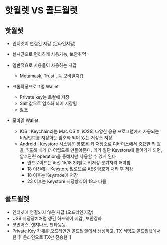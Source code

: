 # 핫월렛 VS 콜드월렛

## 핫월렛
- 인터넷이 연결된 지갑 (온라인지갑)
- 실시간으로 편리하게 사용가능, 보안취약
- 일반적으로 사용들이 사용하는 지갑
    - Metamask, Trust , 등 모바일지갑 

- 크롬확장프로그램 Wallet
   - Private key는 로컬에 저장
   - Salt 값으로 암호화 되어 저장됨
   - [참조](https://metamask.zendesk.com/hc/en-us/articles/360018766351-How-to-use-the-Vault-Decryptor-with-the-MetaMask-Vault-Data
)

- 모바일 Wallet
    - IOS : Keychain라는 Mac OS X, iOS의 다양한 응용 프로그램에서 사용되는 비밀번호를 저장하는 암호화 되어 있는 저장소 저장
    - Android : Keystore 시스템은 암호용 키 저장소로 디바이스에서 중요한 키 값을 추출해 내기 더 어렵도록 만들어준다.
                키가 일단 Keystore에 들어가게 되면, 암호관련 operation을 통해서만 사용할 수 있게 된다
      - 안드로이드는 버전 15,18,23별로 키저장 분기처리 해야함
      - 18 이전에는 Keystore 없으므로 AES 암호화 처리 후 저장
      - 18 이후는 Keystroe에 저장
      - 23 이후는 Keystore 저장방식이 18과 다름
      
      
      
## 콜드월렛
- 인터넷에 연결되지 않은 지갑 (오프라인지갑)
- USB 저장장치처럼 생긴 하드웨어 지갑, 보안강화
- 코인어스, 렛져나노, 펜타등등
- Private Key 자체를 오프라인인 콜드월렛에서 생성하고, TX 서명도 콜드월렛에서 한 후 온라인으로 TX만 전송한다


    
